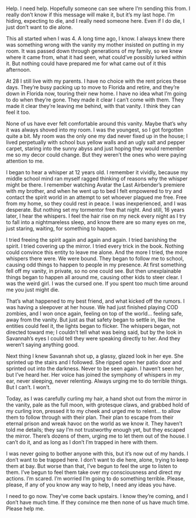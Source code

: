 Help. I need help. Hopefully someone can see where I’m sending this from. I really don’t know if this message will make it, but it’s my last hope. I’m hiding, expecting to die, and I really need someone here. Even if I do die, I just don’t want to die alone.

This all started when I was 4. A long time ago, I know. I always knew there was something wrong with the vanity my mother insisted on putting in my room. It was passed down through generations of my family, so we knew where it came from, what it had seen, what could’ve possibly lurked within it. But nothing could have prepared me for what came out of it this afternoon.

At 28 I still live with my parents. I have no choice with the rent prices these days. They’re busy packing up to move to Florida and retire, and they’re down in Florida now, touring their new home. I have no idea what I’m going to do when they’re gone. They made it clear I can’t come with them. They made it clear they’re leaving me behind, with that vanity. I think they can feel it too.

None of us have ever felt comfortable around this vanity. Maybe that’s why it was always shoved into my room. I was the youngest, so I got forgotten quite a bit. My room was the only one my dad never fixed up in the house; I lived perpetually with school bus yellow walls and an ugly salt and pepper carpet, staring into the sunny abyss and just hoping they would remember me so my decor could change. But they weren’t the ones who were paying attention to me.

I began to hear a whisper at 12 years old. I remember it vividly, because my middle school mind ran myself ragged thinking of reasons why the whisper might be there. I remember watching Avatar the Last Airbender’s premiere with my brother, and when he went up to bed I felt empowered to try and contact the spirit world in an attempt to set whoever plagued me free. Free from my home, so they could rest in peace. I was inexperienced, and I was desperate. But nothing set my tormentor free that night. And still, 16 years later, I hear the whispers. I feel the hair rise on my neck every night as I try to fall into a nightmareless sleep, and know there are so many eyes on me, just staring, waiting, for something to happen.

I tried freeing the spirit again and again and again. I tried banishing the spirit. I tried covering up the mirror. I tried every trick in the book. Nothing could convince this entity to leave me alone. And the more I tried, the more whispers there were. We were bound. They began to follow me to school, causing odd things to happen to people in my presence. At first something fell off my vanity, in private, so no one could see. But then unexplainable things began to happen all around me, causing other kids to steer clear. I was the weird girl. I was the cursed one. If you spent too much time around me you just might die.

That’s what happened to my best friend, and what kicked off the rumors. I was having a sleepover at her house. We had just finished playing COD zombies, and I won once again, feeling on top of the world… feeling safe, away from the vanity. But just as that safety began to settle in, like the entities could feel it, the lights began to flicker. The whispers began, not directed toward me; I couldn’t tell what was being said, but by the look in Savannah’s eyes I could tell they were speaking directly to her. And they weren’t saying anything good.

Next thing I knew Savannah shot up, a glassy, glazed look in her eye. She sprinted up the stairs and I followed. She ripped open her patio door and sprinted out into the darkness. Never to be seen again. I haven’t seen her, but I’ve heard her. Her voice has joined the symphony of whispers in my ear, never sleeping, never relenting. Always urging me to do terrible things. But I can’t. I won’t.

Today, as I was carefully curling my hair, a hand shot out from the mirror in the vanity, pale as the full moon, with grotesque claws, and grabbed hold of my curling iron, pressed it to my cheek and urged me to relent… to allow them to follow through with their plan. Their plan to escape from their eternal prison and wreak havoc on the world as we know it. They haven’t told me details; they say I’m not trustworthy enough yet, but they escaped the mirror. There’s dozens of them, urging me to let them out of the house. I can’t do it, and as long as I don’t I’m trapped in here with them.

I was never going to bother anyone with this, but it’s now out of my hands. I don’t want to be trapped here. I don’t want to die here, alone, trying to keep them at bay. But worse than that, I’ve begun to feel the urge to listen to them. I’ve begun to feel them take over my consciousness and direct my actions. I’m scared. I’m worried I’m going to do something terrible. Please, please, if any of you know any way to help, I need any ideas you have.

I need to go now. They’ve come back upstairs. I know they’re coming, and I don’t have much time. If they convince me then none of us have much time. Please help me.